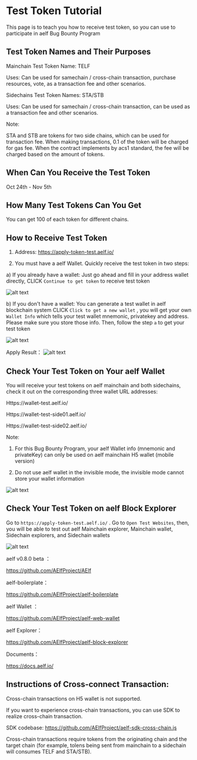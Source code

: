 # Test Token Tutorial

This page is to teach you how to receive test token, so you can use to participate in aelf Bug Bounty Program

## Test Token Names and Their Purposes

Mainchain Test Token Name: TELF

Uses: Can be used for samechain / cross-chain transaction, purchase resources, vote, as a transaction fee and other scenarios. 

Sidechains Test Token Names: STA/STB

Uses: Can be used for samechain / cross-chain transaction, can be used as a transaction fee and other scenarios.


Note:

STA and STB are tokens for two side chains, which can be used for transaction fee. When making transactions, 0.1 of the token will be charged for gas fee. When the contract implements by acs1 standard, the fee will be charged based on the amount of tokens.


## When Can You Receive the Test Token
Oct 24th - Nov 5th

## How Many Test Tokens Can You Get
You can get 100 of each token for different chains. 

## How to Receive Test Token

1. Address: https://apply-token-test.aelf.io/

2. You must have a aelf Wallet. Quickly receive the test token in two steps:

a) If you already have a wallet:
        Just go ahead and fill in your address wallet directly, CLICK ```Continue to get token``` to receive test token
        
![alt text](https://images-cdn.shimo.im/d9ldYVq6wMEkFzcD/image.png)

b) If you don't have a wallet:
You can generate a test wallet in aelf blockchain system
CLICK   ```Click to get a new wallet```  , you will get your own 
 ```Wallet Info```  which tells your test wallet mnemonic, privatekey and address. Please make sure you store those info.
Then, follow the step  ```a```  to get your test token

![alt text](https://images-cdn.shimo.im/A82yNEYBYqItiYPn/image.png__thumbnail)

Apply Result：
![alt text](https://images-cdn.shimo.im/UWb1dRvJYt8a6r4v/image.png__thumbnail
)

## Check Your Test Token on Your aelf Wallet
You will receive your test tokens on aelf mainchain and both sidechains, check it out on the corresponding three wallet URL addresses:

Https://wallet-test.aelf.io/

Https://wallet-test-side01.aelf.io/

Https://wallet-test-side02.aelf.io/

Note:
1. For this Bug Bounty Program, your aelf Wallet info (mnemonic and privateKey) can only be used on aelf mainchain H5 wallet (mobile version)

2. Do not use aelf wallet in the invisible mode, the invisible mode cannot store your wallet information

![alt text](https://images-cdn.shimo.im/FmZvXLNcrkgVyo1w/image.png__thumbnail)

## Check Your Test Token on aelf Block Explorer
Go to  ```https://apply-token-test.aelf.io/``` . Go to ```Open Test Websites```, then, you will be able to test out aelf Mainchain explorer, Mainchain wallet, Sidechain explorers, and Sidechain wallets
         
![alt text](https://uploader.shimo.im/f/XIsY4Q6hcT43CHh2.png!thumbnail)

aelf v0.8.0 beta ：

https://github.com/AElfProject/AElf 

aelf-boilerplate：

https://github.com/AElfProject/aelf-boilerplate

aelf Wallet ：

https://github.com/AElfProject/aelf-web-wallet

aelf Explorer： 

https://github.com/AElfProject/aelf-block-explorer

Documents：

https://docs.aelf.io/

## Instructions of Cross-connect Transaction:
Cross-chain transactions on H5 wallet is not supported.

If you want to experience cross-chain transactions, you can use SDK to realize cross-chain transaction.

SDK codebase:
https://github.com/AElfProject/aelf-sdk-cross-chain.js

Cross-chain transactions require tokens from the originating chain and the target chain (for example, tolens being sent from mainchain to a sidechain will consumes TELF and STA/STB).
